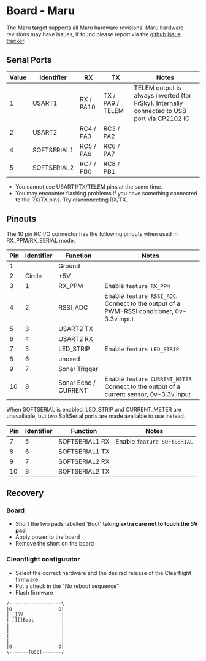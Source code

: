 # Board - Maru

The Maru target supports all Maru hardware revisions. Maru hardware revisions may have issues,
if found please report via the [github issue tracker](https://github.com/cleanflight/cleanflight/issues).

## Serial Ports

| Value | Identifier   | RX         | TX                 | Notes                                                                                       |
| ----- | ------------ | ---------- | ------------------ | ------------------------------------------------------------------------------------------- |
| 1     | USART1       | RX  / PA10 | TX  / PA9 / TELEM  | TELEM output is always inverted (for FrSky). Internally connected to USB port via CP2102 IC |
| 2     | USART2       | RC4 / PA3  | RC3 / PA2          |                                                                                             |
| 4     | SOFTSERIAL1  | RC5 / PA6  | RC6 / PA7          |                                                                                             |
| 5     | SOFTSERIAL2  | RC7 / PB0  | RC8 / PB1          |                                                                                             |

* You cannot use USART1/TX/TELEM pins at the same time. 
* You may encounter flashing problems if you have something connected to the RX/TX pins.  Try disconnecting RX/TX.

## Pinouts

The 10 pin RC I/O connector has the following pinouts when used in RX_PPM/RX_SERIAL mode.

| Pin | Identifier | Function                    | Notes                            |
| --- | ---------- | --------------------------- | -------------------------------- |
| 1   |            | Ground                      |                                  |
| 2   | Circle     | +5V                         |                                  |
| 3   | 1          | RX_PPM                      | Enable `feature RX_PPM`          | 
| 4   | 2          | RSSI_ADC                    | Enable `feature RSSI_ADC`.  Connect to the output of a PWM-RSSI conditioner, 0v-3.3v input | 
| 5   | 3          | USART2 TX                   |                                  | 
| 6   | 4          | USART2 RX                   |                                  | 
| 7   | 5          | LED_STRIP                   | Enable `feature LED_STRIP`       |
| 8   | 6          | unused                      |                                  |
| 9   | 7          | Sonar Trigger               |                                  |
| 10  | 8          | Sonar Echo / CURRENT        | Enable `feature CURRENT_METER`  Connect to the output of a current sensor, 0v-3.3v input |

When SOFTSERIAL is enabled, LED_STRIP and CURRENT_METER are unavailable, but two SoftSerial ports are made available to use instead.

| Pin | Identifier | Function       | Notes                            |
| --- | ---------- | -------------- | -------------------------------- |
| 7   | 5          | SOFTSERIAL1 RX | Enable `feature SOFTSERIAL`      |
| 8   | 6          | SOFTSERIAL1 TX |                                  |
| 9   | 7          | SOFTSERIAL2 RX |                                  |
| 10  | 8          | SOFTSERIAL2 TX |                                  |

## Recovery

### Board
+ Short the two pads labelled 'Boot' **taking extra care not to touch the 5V pad**
+ Apply power to the board
+ Remove the short on the board

### Cleanflight configurator
+ Select the correct hardware and the desired release of the Clearflight firmware
+ Put a check in the "No reboot sequence" 
+ Flash firmware

```
/-------------------\
|O                 O|
| []5V              |
| [][]Boot          |
|                   |
|                   |
|                   |
|                   |
|O                 O|
\-------[USB]-------/
```

